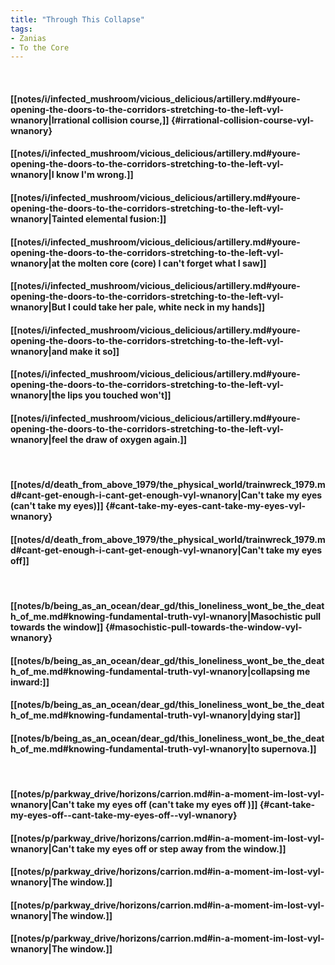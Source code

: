 ```yaml
---
title: "Through This Collapse"
tags:
- Zanias
- To the Core
---
```

&nbsp;
#### [[notes/i/infected_mushroom/vicious_delicious/artillery.md#youre-opening-the-doors-to-the-corridors-stretching-to-the-left-vyl-wnanory|Irrational collision course,]] {#irrational-collision-course-vyl-wnanory}
#### [[notes/i/infected_mushroom/vicious_delicious/artillery.md#youre-opening-the-doors-to-the-corridors-stretching-to-the-left-vyl-wnanory|I know I'm wrong.]]
#### [[notes/i/infected_mushroom/vicious_delicious/artillery.md#youre-opening-the-doors-to-the-corridors-stretching-to-the-left-vyl-wnanory|Tainted elemental fusion:]]
#### [[notes/i/infected_mushroom/vicious_delicious/artillery.md#youre-opening-the-doors-to-the-corridors-stretching-to-the-left-vyl-wnanory|at the molten core (core) I can't forget what I saw]]
#### [[notes/i/infected_mushroom/vicious_delicious/artillery.md#youre-opening-the-doors-to-the-corridors-stretching-to-the-left-vyl-wnanory|But I could take her pale, white neck in my hands]]
#### [[notes/i/infected_mushroom/vicious_delicious/artillery.md#youre-opening-the-doors-to-the-corridors-stretching-to-the-left-vyl-wnanory|and make it so]]
#### [[notes/i/infected_mushroom/vicious_delicious/artillery.md#youre-opening-the-doors-to-the-corridors-stretching-to-the-left-vyl-wnanory|the lips you touched won't]]
#### [[notes/i/infected_mushroom/vicious_delicious/artillery.md#youre-opening-the-doors-to-the-corridors-stretching-to-the-left-vyl-wnanory|feel the draw of oxygen again.]]
&nbsp;
#### [[notes/d/death_from_above_1979/the_physical_world/trainwreck_1979.md#cant-get-enough-i-cant-get-enough-vyl-wnanory|Can't take my eyes (can't take my eyes)]] {#cant-take-my-eyes-cant-take-my-eyes-vyl-wnanory}
#### [[notes/d/death_from_above_1979/the_physical_world/trainwreck_1979.md#cant-get-enough-i-cant-get-enough-vyl-wnanory|Can't take my eyes off]]
&nbsp;
#### [[notes/b/being_as_an_ocean/dear_gd/this_loneliness_wont_be_the_death_of_me.md#knowing-fundamental-truth-vyl-wnanory|Masochistic pull towards the window]] {#masochistic-pull-towards-the-window-vyl-wnanory}
#### [[notes/b/being_as_an_ocean/dear_gd/this_loneliness_wont_be_the_death_of_me.md#knowing-fundamental-truth-vyl-wnanory|collapsing me inward:]]
#### [[notes/b/being_as_an_ocean/dear_gd/this_loneliness_wont_be_the_death_of_me.md#knowing-fundamental-truth-vyl-wnanory|dying star]]
#### [[notes/b/being_as_an_ocean/dear_gd/this_loneliness_wont_be_the_death_of_me.md#knowing-fundamental-truth-vyl-wnanory|to supernova.]]
&nbsp;
#### [[notes/p/parkway_drive/horizons/carrion.md#in-a-moment-im-lost-vyl-wnanory|Can't take my eyes off  (can't take my eyes off )]] {#cant-take-my-eyes-off--cant-take-my-eyes-off--vyl-wnanory}
#### [[notes/p/parkway_drive/horizons/carrion.md#in-a-moment-im-lost-vyl-wnanory|Can't take my eyes off  or step away from the window.]]
#### [[notes/p/parkway_drive/horizons/carrion.md#in-a-moment-im-lost-vyl-wnanory|The window.]]
#### [[notes/p/parkway_drive/horizons/carrion.md#in-a-moment-im-lost-vyl-wnanory|The window.]]
#### [[notes/p/parkway_drive/horizons/carrion.md#in-a-moment-im-lost-vyl-wnanory|The window.]]
